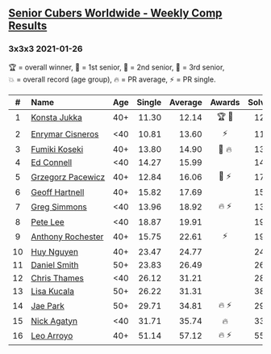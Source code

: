 <style>table {white-space: nowrap;}</style>
<link rel="stylesheet" type="text/css" href="/scw-comp/css/flags.css" />

## [Senior Cubers Worldwide - Weekly Comp Results](/scw-comp/results/)
### 3x3x3 2021-01-26

<span style="white-space: nowrap;">🏆 = overall winner</span>, <span style="white-space: nowrap;">🥇 = 1st senior</span>, <span style="white-space: nowrap;">🥈 = 2nd senior</span>, <span style="white-space: nowrap;">🥉 = 3rd senior</span>, <span style="white-space: nowrap;">💥 = overall record (age group)</span>, <span style="white-space: nowrap;">🔥 = PR average</span>, <span style="white-space: nowrap;">⚡ = PR single</span>.

| # | Name | Age | Single | Average | Awards | Solve 1 | Solve 2 | Solve 3 | Solve 4 | Solve 5 | Video |
| :--: | :-- | :--: | --: | --: | :--: | --: | --: | --: | --: | --: | :-- |
| 1 | [Konsta Jukka](../../persons/konsta_jukka/333.md) | 40+ | 11.30 | 12.14 | 🏆 🥇 | 12.48 | 12.78 | 11.30 | 12.05 | 11.89 | [Desktop](https://www.facebook.com/events/415506712992555/permalink/418938782649348) / [Mobile](https://m.facebook.com/events/415506712992555?view=permalink&id=418938782649348) |
| 2 | [Enrymar Cisneros](../../persons/enrymar_cisneros/333.md) | <40 | 10.81 | 13.60 | ⚡ | 11.85 | 10.81 | 15.29 | 13.66 | 15.44 | [Desktop](https://www.facebook.com/events/415506712992555/permalink/419154869294406) / [Mobile](https://m.facebook.com/events/415506712992555?view=permalink&id=419154869294406) |
| 3 | [Fumiki Koseki](../../persons/fumiki_koseki/333.md) | 40+ | 13.80 | 14.90 | 🥈 🔥 | 13.80 | 15.14 | 15.47 | 16.88 | 14.09 | [Desktop](https://www.facebook.com/events/415506712992555/permalink/419093069300586) / [Mobile](https://m.facebook.com/events/415506712992555?view=permalink&id=419093069300586) |
| 4 | [Ed Connell](../../persons/ed_connell/333.md) | <40 | 14.27 | 15.99 |  | 14.27 | 14.53 | 19.33 | 18.40 | 15.05 | [Desktop](https://www.facebook.com/events/415506712992555/permalink/418052602737966) / [Mobile](https://m.facebook.com/events/415506712992555?view=permalink&id=418052602737966) |
| 5 | [Grzegorz Pacewicz](../../persons/grzegorz_pacewicz/333.md) | 40+ | 12.84 | 16.06 | 🥉 ⚡ | 17.64 | 15.06 | 12.84 | 16.74 | 16.37 | [Desktop](https://www.facebook.com/events/415506712992555/permalink/415772992965927) / [Mobile](https://m.facebook.com/events/415506712992555?view=permalink&id=415772992965927) |
| 6 | [Geoff Hartnell](../../persons/geoff_hartnell/333.md) | 40+ | 15.82 | 17.69 |  | 15.82 | 16.44 | 24.09 | 18.18 | 18.44 | [Desktop](https://www.facebook.com/events/415506712992555/permalink/417961469413746) / [Mobile](https://m.facebook.com/events/415506712992555?view=permalink&id=417961469413746) |
| 7 | [Greg Simmons](../../persons/greg_simmons/333.md) | <40 | 13.96 | 18.92 | 🔥 ⚡ | 13.96 | 16.42 | 21.00 | 19.33 | 23.16 | [Desktop](https://www.facebook.com/events/415506712992555/permalink/419183409291552) / [Mobile](https://m.facebook.com/events/415506712992555?view=permalink&id=419183409291552) |
| 8 | [Pete Lee](../../persons/pete_lee/333.md) | <40 | 18.87 | 19.91 |  | 19.90 | 18.87 | 20.20 | 37.56 | 19.64 | [Desktop](https://www.facebook.com/events/415506712992555/permalink/419042229305670) / [Mobile](https://m.facebook.com/events/415506712992555?view=permalink&id=419042229305670) |
| 9 | [Anthony Rochester](../../persons/anthony_rochester/333.md) | 40+ | 15.75 | 22.61 | ⚡ | 19.45 | 15.75 | 27.01 | 25.47 | 22.90 | [Desktop](https://www.facebook.com/events/415506712992555/permalink/417871292756097) / [Mobile](https://m.facebook.com/events/415506712992555?view=permalink&id=417871292756097) |
| 10 | [Huy Nguyen](../../persons/huy_nguyen/333.md) | 40+ | 23.47 | 24.77 |  | 24.57 | 24.03 | 23.47 | 25.71 | 31.41 | [Desktop](https://www.facebook.com/events/415506712992555/permalink/418208256055734) / [Mobile](https://m.facebook.com/events/415506712992555?view=permalink&id=418208256055734) |
| 11 | [Daniel Smith](../../persons/daniel_smith/333.md) | 50+ | 23.83 | 26.49 |  | 26.05 | 23.83 | 26.47 | 26.95 | 27.96 | [Desktop](https://www.facebook.com/events/415506712992555/permalink/418747709335122) / [Mobile](https://m.facebook.com/events/415506712992555?view=permalink&id=418747709335122) |
| 12 | [Chris Thames](../../persons/chris_thames/333.md) | <40 | 26.12 | 31.21 |  | 28.25 | 39.11 | 26.12 | 33.75 | 31.62 | [Desktop](https://www.facebook.com/events/415506712992555/permalink/418642989345594) / [Mobile](https://m.facebook.com/events/415506712992555?view=permalink&id=418642989345594) |
| 13 | [Lisa Kucala](../../persons/lisa_kucala/333.md) | 50+ | 26.22 | 31.31 |  | 38.24 | 32.52 | 28.47 | 32.93 | 26.22 | [Desktop](https://www.facebook.com/events/415506712992555/permalink/419260542617172) / [Mobile](https://m.facebook.com/events/415506712992555?view=permalink&id=419260542617172) |
| 14 | [Jae Park](../../persons/jae_park/333.md) | 50+ | 29.71 | 34.81 | 🔥 ⚡ | 29.71 | 42.30 | 38.35 | 34.57 | 31.50 | [Desktop](https://www.facebook.com/events/415506712992555/permalink/415937099616183) / [Mobile](https://m.facebook.com/events/415506712992555?view=permalink&id=415937099616183) |
| 15 | [Nick Agatyn](../../persons/nick_agatyn/333.md) | <40 | 31.71 | 35.74 | 🔥 | 33.75 | 31.71 | 37.88 | 39.59 | 35.59 | [Desktop](https://www.facebook.com/757743227/videos/10160923483913228) / [Mobile](https://m.facebook.com/757743227/videos/10160923483913228) |
| 16 | [Leo Arroyo](../../persons/leo_arroyo/333.md) | 40+ | 51.14 | 57.12 | 🔥 ⚡ | 55.15 | 51.14 | 53.67 | 1:07.30 | 1:02.54 | [Desktop](https://www.facebook.com/events/415506712992555/permalink/417597989450094) / [Mobile](https://m.facebook.com/events/415506712992555?view=permalink&id=417597989450094) |

<!-- Global site tag (gtag.js) - Google Analytics -->
<script async src="https://www.googletagmanager.com/gtag/js?id=UA-86348435-3"></script>
<script>window.dataLayer = window.dataLayer || []; function gtag() {dataLayer.push(arguments);} gtag('js', new Date()); gtag('config', 'UA-86348435-3');</script>
